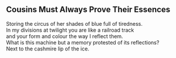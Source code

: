 Cousins Must Always Prove Their Essences
----------------------------------------
Storing the circus of her shades of blue full of tiredness.  
In my divisions at twilight you are like a railroad track  
and your form and colour the way I reflect them.  
What is this machine but a memory protested of its reflections?  
Next to the cashmire lip of the ice.  
